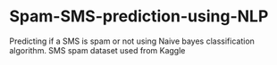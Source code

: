# Spam-SMS-prediction-using-NLP
Predicting if a SMS is spam or not using Naive bayes classification algorithm. SMS spam dataset used from Kaggle
